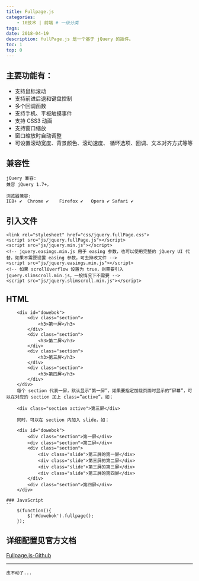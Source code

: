 ```yaml
---
title: Fullpage.js
categories:
    - 10技术 | 前端 # 一级分类
tags:
date: 2018-04-19
description: fullPage.js 是一个基于 jQuery 的插件。
toc: 1
top: 0
---
```


## 主要功能有：

-   支持鼠标滚动
-   支持前进后退和键盘控制
-   多个回调函数
-   支持手机、平板触摸事件
-   支持 CSS3 动画
-   支持窗口缩放
-   窗口缩放时自动调整
-   可设置滚动宽度、背景颜色、滚动速度、 循环选项、回调、文本对齐方式等等

## 兼容性

    jQuery 兼容:
    兼容 jQuery 1.7+。

    浏览器兼容:
    IE8+ ✔	Chrome ✔	Firefox ✔	Opera ✔	Safari ✔

## 引入文件

```
<link rel="stylesheet" href="css/jquery.fullPage.css">
<script src="js/jquery.fullPage.js"></script>
<script src="js/jquery.min.js"></script>
<!-- jquery.easings.min.js 用于 easing 参数，也可以使用完整的 jQuery UI 代替，如果不需要设置 easing 参数，可去掉改文件 -->
<script src="js/jquery.easings.min.js"></script>
<!-- 如果 scrollOverflow 设置为 true，则需要引入 jquery.slimscroll.min.js，一般情况下不需要 -->
<script src="js/jquery.slimscroll.min.js"></script>
```

## HTML

```
	<div id="dowebok">
	    <div class="section">
	        <h3>第一屏</h3>
	    </div>
	    <div class="section">
	        <h3>第二屏</h3>
	    </div>
	    <div class="section">
	        <h3>第三屏</h3>
	    </div>
	    <div class="section">
	        <h3>第四屏</h3>
	    </div>
	</div>
	每个 section 代表一屏，默认显示“第一屏”，如果要指定加载页面时显示的“屏幕”，可以在对应的 section 加上 class=”active”，如：

	<div class="section active">第三屏</div>

	同时，可以在 section 内加入 slide，如：

	<div id="dowebok">
	    <div class="section">第一屏</div>
	    <div class="section">第二屏</div>
	    <div class="section">
	        <div class="slide">第三屏的第一屏</div>
	        <div class="slide">第三屏的第二屏</div>
	        <div class="slide">第三屏的第三屏</div>
	        <div class="slide">第三屏的第四屏</div>
	    </div>
	    <div class="section">第四屏</div>
	</div>

### JavaScript
``
	$(function(){
	    $('#dowebok').fullpage();
	});
```

## 详细配置见官方文档

[Fullpage.js-Github](https://github.com/alvarotrigo/fullPage.js/tree/master/lang/chinese#fullpagejs)

---

    皮不动了...
